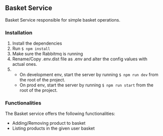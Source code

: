 ## Basket Service
Basket Service responsible for simple basket operations.


### Installation
1. Install the dependencies
1. Run `$ npm install`
1. Make sure the Rabbitmq is running
1. Rename/Copy .env.dist file as .env and alter the config values with actual ones.
1. 
    - On development env, start the server by running `$ npm run dev` from the root of the project.
    - On prod env, start the server by running `$ npm run start` from the root of the project.


### Functionalities
The Basket service offers the following functionalities:
  - Adding/Removing product to basket
  - Listing products in the given user basket
